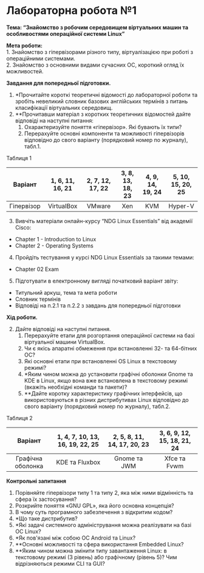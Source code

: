 <h1>Лабораторна робота №1</h1>

**Тема: “Знайомство з робочим середовищем віртуальних машин та особливостями операційної системи Linux”**

**Мета роботи:**   
1\. Знайомство з гіпервізорами різного типу, віртуалізацією при роботі з операційними системами.  
2\. Знайомство з основними видами сучасних ОС, короткий огляд їх можливостей.


**Завдання для попередньої підготовки.**

1. \*Прочитайте короткі теоретичні відомості до лабораторної роботи та зробіть невеликий словник базових англійських термінів з питань класифікації віртуальних середовищ.  
2. \*\*Прочитавши матеріал з коротких теоретичних відомостей дайте відповіді на наступні питання:  
   1. Охарактеризуйте поняття «гіпервізор». Які бувають їх типи?  
   2. Перерахуйте основні компоненти та можливості гіпервізорів відповідно до свого варіанту (порядковий номер по журналу), табл.1. 

Таблиця 1

| Варіант | 1, 6, 11, 16, 21 | 2, 7, 12, 17, 22 | 3, 8, 13, 18, 23 | 4, 9, 14, 19, 24 | 5, 10, 15, 20, 25 |
| ----- | :---: | :---: | :---: | :---: | :---: |
| Гіпервізор | VirtualBox | VMware | Xen | KVM | Hyper-V |

3. Вивчіть матеріали онлайн-курсу “NDG Linux Essentials” від академії Cisco:  
- Chapter 1 \- Introduction to Linux   
- Chapter 2 \- Operating Systems  
4. Пройдіть тестування у курсі NDG Linux Essentials за такими темами:  
- Chapter 02 Exam  
5. Підготувати в електронному вигляді початковий варіант звіту:  
- Титульний аркуш, тема та мета роботи  
- Словник термінів  
- Відповіді на п.2.1 та п.2.2 з завдань для попередньої підготовки

**Хід роботи.**

2. Дайте відповіді на наступні питання.   
   1. Перерахуйте етапи для розгортання операційної системи на базі віртуальної машини VirtualBox.  
   2. Чи є якісь апаратні обмеження при встановленні 32- та 64-бітних ОС?  
   3. Які основні етапи при встановленні OS Linux в текстовому режимі?  
   4. \*Яким чином можна до установити графічні оболонки Gnome та KDE в Linux, якщо вона вже встановлена в текстовому режимі (вкажіть необхідні команди та пакети)?   
   5. \*\*Дайте коротку характеристику графічних інтерфейсів, що використовуються в різних дистрибутивах Linux  відповідно до свого варіанту (порядковий номер по журналу), табл.2.

Таблиця 2

| Варіант | 1, 4, 7, 10, 13, 16, 19, 22, 25 | 2, 5, 8, 11, 14, 17, 20, 23 | 3, 6, 9, 12, 15, 18, 21, 24 |
| :---: | :---: | :---: | :---: |
| Графічна оболонка | KDE та Fluxbox | Gnome та JWM | Xfce та Fvwm |

   
**Контрольні запитання**

1. Порівняйте гіпервізори типу 1 та типу 2, яка між ними відмінність та сфера їх застосування?  
2. Розкрийте поняття «GNU GPL», яка його основна концепція?   
3. В чому суть програмного забезпечення з відкритим кодом?  
4. \*Що таке дистрибутив?  
5. \*Які задачі системного адміністрування можна реалізувати на базі ОС Linux?  
6. \*Як пов'язані між собою ОС Android та Linux?   
7. \*\*Основні можливості та сфера використання Embedded Linux?  
8. \*\*Яким чином можна змінити типу завантаження Linux: в текстовому режимі (3 рівень) або графічному (рівень 5)? Чим відрізняються режими CLI та GUI?
